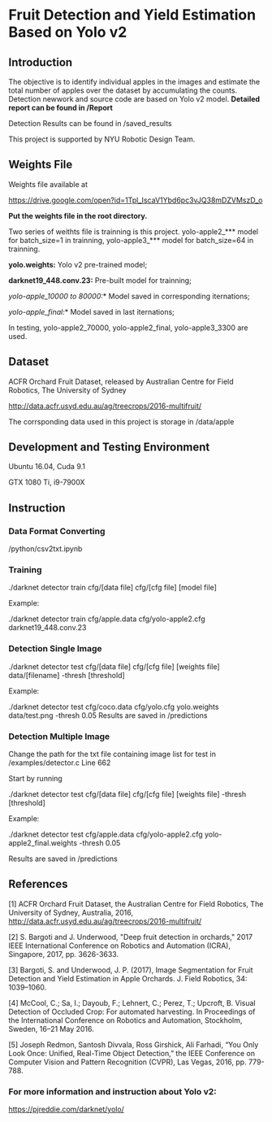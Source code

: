# Fruit Detection and Yield Estimation Based on Yolo v2
## Introduction
The objective is to identify individual apples in the images and estimate the total number of apples over the dataset by accumulating the counts. Detection newwork and source code are based on Yolo v2 model. **Detailed report can be found in /Report**

Detection Results can be found in /saved_results

This project is supported by NYU Robotic Design Team.

## Weights File

Weights file available at

https://drive.google.com/open?id=1Tpl_IscaV1Ybd6pc3vJQ38mDZVMszD_o

**Put the weights file in the root directory.**

Two series of weithts file is trainning is this project. yolo-apple2_*** model for batch_size=1 in trainning, yolo-apple3_*** model for batch_size=64 in trainning.

**yolo.weights:** Yolo v2 pre-trained model;

**darknet19_448.conv.23:** Pre-built model for trainning;

**yolo-apple*_10000 to 80000:** Model saved in corresponding iternations;

**yolo-apple*_final:** Model saved in last iternations;

In testing, yolo-apple2_70000, yolo-apple2_final, yolo-apple3_3300 are used. 

## Dataset
ACFR Orchard Fruit Dataset, released by Australian Centre for Field Robotics, The University of Sydney

http://data.acfr.usyd.edu.au/ag/treecrops/2016-multifruit/

The corrsponding data used in this project is storage in /data/apple
         
## Development and Testing Environment

Ubuntu 16.04, Cuda 9.1

GTX 1080 Ti, i9-7900X

## Instruction
### Data Format Converting
/python/csv2txt.ipynb
### Training
./darknet detector train cfg/[data file] cfg/[cfg file] [model file]

Example:

./darknet detector train cfg/apple.data cfg/yolo-apple2.cfg darknet19_448.conv.23
### Detection Single Image
./darknet detector test cfg/[data file] cfg/[cfg file] [weights file] data/[filename] -thresh [threshold]

Example:

./darknet detector test cfg/coco.data cfg/yolo.cfg yolo.weights data/test.png -thresh 0.05
Results are saved in /predictions
### Detection Multiple Image
Change the path for the txt file containing image list for test in /examples/detector.c Line 662

Start by running

./darknet detector test cfg/[data file] cfg/[cfg file] [weights file] -thresh [threshold]

Example:

./darknet detector test cfg/apple.data cfg/yolo-apple2.cfg yolo-apple2_final.weights -thresh 0.05

Results are saved in /predictions

## References
[1] ACFR Orchard Fruit Dataset, the Australian Centre for Field Robotics, The University of Sydney, Australia, 2016, http://data.acfr.usyd.edu.au/ag/treecrops/2016-multifruit/

[2] S. Bargoti and J. Underwood, "Deep fruit detection in orchards," 2017 IEEE International Conference on Robotics and Automation (ICRA), Singapore, 2017, pp. 3626-3633.

[3] Bargoti, S. and Underwood, J. P. (2017), Image Segmentation for Fruit Detection and Yield Estimation in Apple Orchards. J. Field Robotics, 34: 1039–1060. 

[4] McCool, C.; Sa, I.; Dayoub, F.; Lehnert, C.; Perez, T.; Upcroft, B. Visual Detection of Occluded Crop: For automated harvesting. In Proceedings of the International Conference on Robotics and Automation, Stockholm, Sweden, 16–21 May 2016.

[5] Joseph Redmon, Santosh Divvala, Ross Girshick, Ali Farhadi, “You Only Look Once: Unified, Real-Time Object Detection,” the IEEE Conference on Computer Vision and Pattern Recognition (CVPR), Las Vegas, 2016, pp. 779-788.

### For more information and instruction about Yolo v2:

https://pjreddie.com/darknet/yolo/

